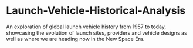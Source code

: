 # Launch-Vehicle-Historical-Analysis
An exploration of global launch vehicle history from 1957 to today, showcasing the evolution of launch sites, providers and vehicle designs as well as where we are heading now in the New Space Era.
